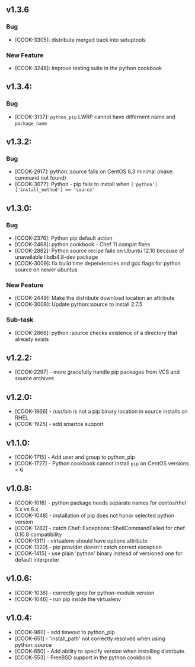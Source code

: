 ## v1.3.6

### Bug

- [COOK-3305]: distribute merged back into setuptools

### New Feature

- [COOK-3248]: Improve testing suite in the python cookbook

## v1.3.4:

### Bug

- [COOK-3137]: `python_pip` LWRP cannot have differnent name and
  `package_name`

## v1.3.2:

### Bug

- [COOK-2917]: python::source fails on CentOS 6.3 minimal (make:
  command not found)
- [COOK-3077]: Python - pip fails to install when
  `['python']['install_method'] == 'source'`

## v1.3.0:

### Bug

- [COOK-2376]: Python pip default action
- [COOK-2468]: python cookbook - Chef 11 compat fixes
- [COOK-2882]: Python source recipe fails on Ubuntu 12.10 because of unavailable libdb4.8-dev package
- [COOK-3009]: fix build time dependencies and gcc flags for python source on newer ubuntus

### New Feature

- [COOK-2449]: Make the distribute download location an attribute
- [COOK-3008]: Update python::source to install 2.7.5

### Sub-task

- [COOK-2866]: python::source checks existence of a directory that already exists

## v1.2.2:

* [COOK-2297] - more gracefully handle pip packages from VCS and
  source archives

## v1.2.0:

* [COOK-1866] - /usr/bin is not a pip binary location in source
  installs on RHEL
* [COOK-1925] - add smartos support

## v1.1.0:

* [COOK-1715] - Add user and group to python_pip
* [COOK-1727] - Python cookbook cannot install `pip` on CentOS
  versions < 6

## v1.0.8:

* [COOK-1016] - python package needs separate names for centos/rhel 5.x vs 6.x
* [COOK-1048] - installation of pip does not honor selected python version
* [COOK-1282] - catch Chef::Exceptions::ShellCommandFailed for chef 0.10.8 compatibility
* [COOK-1311] - virtualenv should have options attribute
* [COOK-1320] - pip provider doesn't catch correct exception
* [COOK-1415] - use plain 'python' binary instead of versioned one for
  default interpreter

## v1.0.6:

* [COOK-1036] - correctly grep for python-module version
* [COOK-1046] - run pip inside the virtualenv

## v1.0.4:

* [COOK-960] - add timeout to python_pip
* [COOK-651] - 'install_path' not correctly resolved when using python::source
* [COOK-650] - Add ability to specify version when installing distribute.
* [COOK-553] - FreeBSD support in the python cookbook
